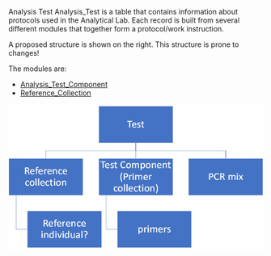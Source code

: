 Analysis Test
Analysis_Test  is a table that contains information about protocols used in the Analytical Lab. Each record is built from several different modules that together form a protocol/work instruction. 

A proposed structure is shown on the right. This structure is prone to changes! 

The modules are: 
- [Analysis_Test_Component](Analysis_Test_Component.md)
- [Reference_Collection](Reference_Collection.md)

![Analysis_Test_Structure](img/Analysis_Test_Structure.png)